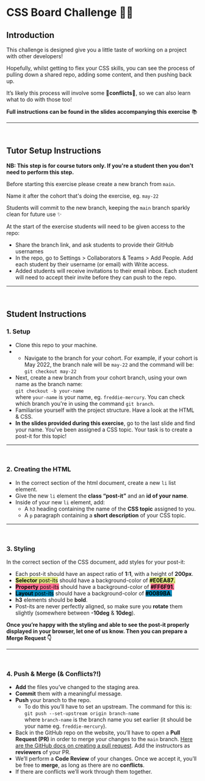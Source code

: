 # CSS Board Challenge 🎨✨

## Introduction

This challenge is designed give you a little taste of working on a project with other developers!

Hopefully, whilst getting to flex your CSS skills, you can see the process of pulling down a shared repo, adding some content, and then pushing back up.

It’s likely this process will involve some 🚨**conflicts**🚨, so we can also learn what to do with those too!

**Full instructions can be found in the slides accompanying this exercise** 📚

---

<br/>

## Tutor Setup Instructions

**NB: This step is for course tutors only. If you're a student then you don't need to perform this step.**

Before starting this exercise please create a new branch from `main`.

Name it after the cohort that's doing the exercise, eg. `may-22`

Students will commit to the new branch, keeping the `main` branch sparkly clean for future use ✨

At the start of the exercise students will need to be given access to the repo:
- Share the branch link, and ask students to provide their GitHub usernames
- In the repo, go to Settings > Collaborators & Teams > Add People. Add each student by their username (or email) with Write access.
- Added students will receive invitations to their email inbox. Each student will need to accept their invite before they can push to the repo.

---

<br/>

## Student Instructions

### 1. Setup

- Clone this repo to your machine.
- - Navigate to the branch for your cohort. For example, if your cohort is May 2022, the branch nale will be `may-22` and the command will be:
  `git checkout may-22`
- Next, create a new branch from your cohort branch, using your own name as the branch name:  
  `git checkout -b your-name`  
  where `your-name` is your name, eg. `freddie-mercury`. You can check which branch you're in using the command `git branch`.
- Familiarise yourself with the project structure. Have a look at the HTML & CSS.
- **In the slides provided during this exercise**, go to the last slide and find your name. You’ve been assigned a CSS topic. Your task is to create a post-it for this topic!

---

<br/>

### 2. Creating the HTML

- In the correct section of the html document, create a new `li` list element.
- Give the new `li` element the **class “post-it”** and an **id of your name**.
- Inside of your new `li` element, add:
  - A `h3` heading containing the name of the **CSS topic** assigned to you.
  - A `p` paragraph containing a **short description** of your CSS topic.

---

<br/>

### 3. Styling

In the correct section of the CSS document, add styles for your post-it:

- Each post-it should have an aspect ratio of **1:1**, with a height of **200px**.
- <span style="color:black; background-color: #E0EA87">**Selector** post-its</span> should have a background-color of <span style="color:black;  background-color: #E0EA87">**#E0EA87**.</span>
- <span style="color:black; background-color: #FF6F91">**Property** post-its</span> should have a background-color of <span style="color:black; background-color: #FF6F91">**#FF6F91**.</span>
- <span style="color:black; background-color: #0089BA">**Layout** post-its</span> should have a background-color of <span style="color:black; background-color: #0089BA">**#0089BA**.</span>
- **h3** elements should be **bold**.
- Post-its are never perfectly aligned, so make sure you **rotate** them slightly (somewhere between **-10deg** & **10deg**).

**Once you’re happy with the styling and able to see the post-it properly displayed in your browser, let one of us know. Then you can prepare a Merge Request 👇**

---

<br/>

### 4. Push & Merge (& Conflicts?!)

- **Add** the files you’ve changed to the staging area.
- **Commit** them with a meaningful message.
- **Push** your branch to the repo.
  - To do this you’ll have to set an upstream. The command for this is:  
    `git push --set-upstream origin branch-name`  
    where `branch-name` is the branch name you set earlier (it should be your name eg. `freddie-mercury`).
- Back in the GitHub repo on the website, you’ll have to open a **Pull Request (PR)** in order to merge your changes to the `main` branch. [Here are the GitHub docs on creating a pull request](https://docs.github.com/en/pull-requests/collaborating-with-pull-requests/proposing-changes-to-your-work-with-pull-requests/creating-a-pull-request). Add the instructors as **reviewers** of your PR.
- We’ll perform a **Code Review** of your changes. Once we accept it, you’ll be free to **merge**, as long as there are no **conflicts**.
- If there are conflicts we’ll work through them together.
